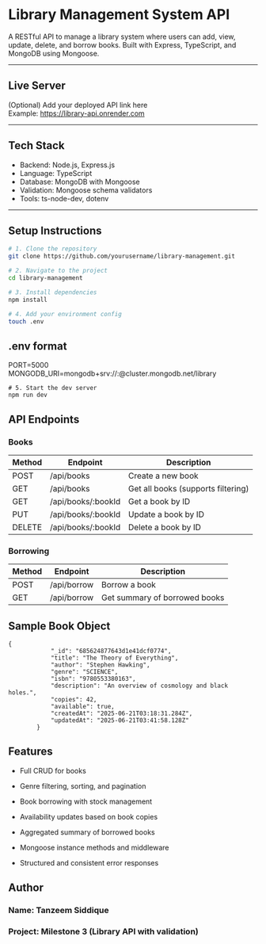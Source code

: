 # Library Management System API

A RESTful API to manage a library system where users can add, view, update, delete, and borrow books. Built with Express, TypeScript, and MongoDB using Mongoose.

---

## Live Server

(Optional) Add your deployed API link here  
Example: https://library-api.onrender.com

---

## Tech Stack

- Backend: Node.js, Express.js
- Language: TypeScript
- Database: MongoDB with Mongoose
- Validation: Mongoose schema validators
- Tools: ts-node-dev, dotenv

---

## Setup Instructions

```bash
# 1. Clone the repository
git clone https://github.com/yourusername/library-management.git

# 2. Navigate to the project
cd library-management

# 3. Install dependencies
npm install

# 4. Add your environment config
touch .env
```

## .env format

PORT=5000
MONGODB_URI=mongodb+srv://<username>:<password>@cluster.mongodb.net/library

```
# 5. Start the dev server
npm run dev
```

## API Endpoints

### Books

| Method | Endpoint            | Description                        |
| ------ | ------------------- | ---------------------------------- |
| POST   | /api/books          | Create a new book                  |
| GET    | /api/books          | Get all books (supports filtering) |
| GET    | /api/books/\:bookId | Get a book by ID                   |
| PUT    | /api/books/\:bookId | Update a book by ID                |
| DELETE | /api/books/\:bookId | Delete a book by ID                |

### Borrowing

| Method | Endpoint    | Description                   |
| ------ | ----------- | ----------------------------- |
| POST   | /api/borrow | Borrow a book                 |
| GET    | /api/borrow | Get summary of borrowed books |

## Sample Book Object

```
{
            "_id": "685624877643d1e41dcf0774",
            "title": "The Theory of Everything",
            "author": "Stephen Hawking",
            "genre": "SCIENCE",
            "isbn": "9780553380163",
            "description": "An overview of cosmology and black holes.",
            "copies": 42,
            "available": true,
            "createdAt": "2025-06-21T03:18:31.284Z",
            "updatedAt": "2025-06-21T03:41:58.128Z"
        }
```
## Features
- Full CRUD for books

- Genre filtering, sorting, and pagination

- Book borrowing with stock management

- Availability updates based on book copies

- Aggregated summary of borrowed books

- Mongoose instance methods and middleware

- Structured and consistent error responses

## Author
### Name: Tanzeem Siddique
### Project: Milestone 3 (Library API with validation)